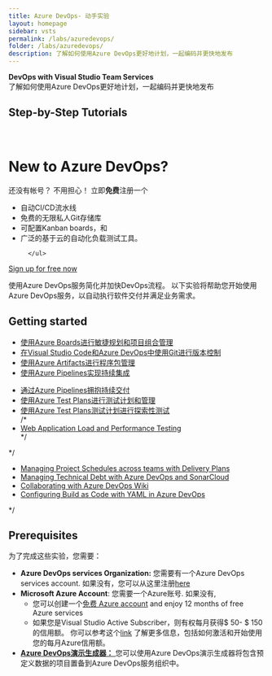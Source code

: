 ```yaml
---
title: Azure DevOps- 动手实验
layout: homepage
sidebar: vsts
permalink: /labs/azuredevops/
folder: /labs/azuredevops/
description: 了解如何使用Azure DevOps更好地计划，一起编码并更快地发布
---
```

<div class="vstsMain">
   <div class="productcolmain">
      <div class="pageheader">
         <b>DevOps with Visual Studio Team Services</b> 
      </div>
      <div class="herotext2">
         了解如何使用Azure DevOps更好地计划，一起编码并更快地发布
      </div>
   </div>
</div>

## Step-by-Step Tutorials
<div class="col-sm-10" style="padding-top:20px">
   <h1>New to Azure DevOps?</h1>
   <div style="margin-top:2px">
     还没有帐号？ 不用担心！ 立即<b>免费</b>注册一个
      <ul class="tick">
         <li>自动CI/CD流水线</li>
         <li>免费的无限私人Git存储库</li>
         <li>可配置Kanban boards，和 </li>
         <li>广泛的基于云的自动化负载测试工具。</li>



      </ul>
   </div>
   <a href="https://go.microsoft.com/fwlink/?LinkId=2014881" class="launch-hol" role="button" target="_blank" onclick="pageTracker._trackEvent('SignUp', 'Click', 'New User SignUp');" style="
      align-self:  right;"><span class="lab-details">Sign up for free now</span></a>
</div>
</div>
</div>
<div class="tab-content bg-color-wit-mlr">
<div id="services-labs" class="container tab-pane active">
<div class="col-sm-12">
   <!--h2 class="pading-t-10">Azure DevOps Services</h2--> 
   <div>
      <p>使用Azure DevOps服务简化并加快DevOps流程。 以下实验将帮助您开始使用Azure DevOps服务，以自动执行软件交付并满足业务需求。</p>
   </div>
</div>
<div class="col-sm-12">
   <h2>Getting started</h2>
   <div class="row equal-height-columns">
      <div class="col-sm-4 col-xs-12">
         <div class="bg-color-grey equal-height-column mar-left-40">
            <ul>
               <li><a href="/labs/azuredevops/agile/" class="barleft">使用Azure Boards进行敏捷规划和项目组合管理 </a></li>
               <li><a href="/labs/azuredevops/git/" class="barleft">在Visual Studio Code和Azure DevOps中使用Git进行版本控制  </a></li>
               <li><a href="/labs/azuredevops/packagemanagement/" class="barleft">使用Azure Artifacts进行程序包管理</a></li>
               <li><a href="/labs/azuredevops/continuousintegration/" class="barleft">使用Azure Pipelines实现持续集成</a></li>
            </ul>
         </div>
      </div>
      <div class="col-sm-4 col-xs-12">
         <div class="bg-color-grey equal-height-column mar-left-40">
            <ul>
               <li><a href="/labs/azuredevops/continuousdeployment/" class="barleft">通过Azure Pipelines拥抱持续交付</a></li>
               <li><a href="/labs/azuredevops/testmanagement/" class="barleft">使用Azure Test Plans进行测试计划和管理</a></li>
               <li><a href="/labs/azuredevops/exploratorytesting/" class="barleft">使用Azure Test Plans测试计划进行探索性测试</a></li>
             /*
              <li><a href="/labs/azuredevops/load/" class="barleft">Web Application Load and Performance Testing</a></li>
            */
            </ul>
         </div>
      </div>
      */
      <div class="col-sm-4 col-xs-12">
         <div class="bg-color-grey equal-height-column mar-left-40">
            <ul>
               <li><a href="/labs/azuredevops/deliveryplans/" class="barleft">Managing Project Schedules across teams with Delivery Plans</a></li>
               <li><a href="/labs/azuredevops/sonarcloud/" class="barleft">Managing Technical Debt with Azure DevOps and SonarCloud</a></li>
               <li><a href="/labs/azuredevops/wiki/" class="barleft">Collaborating with Azure DevOps Wiki</a></li>
               <li><a href="/labs/azuredevops/yaml/" class="barleft">Configuring Build as Code with YAML in Azure DevOps</a></li>
            </ul>
         </div>
      </div>
      */
   </div>
</div>
<div class="col-sm-12">
   <h2>Prerequisites</h2>
   为了完成这些实验，您需要：
   <ul>
      <li>
         <strong>Azure DevOps services Organization:</strong> 您需要有一个Azure DevOps services account. 如果没有，您可以从这里注册<a href="https://www.visualstudio.com/" target="_blank">here</a>
      </li>
      <li>
         <strong>Microsoft Azure Account</strong>: 您需要一个Azure账号. 如果没有, 
         <ul>
            <li>
               您可以创建一个<a href="https://azure.microsoft.com/en-us/free/" target="_blank">免费 Azure account</a> and enjoy 12 months of free Azure services
            </li>
            <li>
               如果您是Visual Studio Active Subscriber，则有权每月获得$ 50- $ 150的信用额。 你可以参考这个<a href="https://azure.microsoft.com/en-us/pricing/member-offers/msdn-benefits-details/" target="_blank">link</a> 了解更多信息，包括如何激活和开始使用您的每月Azure信用额。
            </li>
         </ul>
      </li>
      <li>
         <a href="https://azuredevopsdemogenerator.azurewebsites.net" target="_blank"><strong> Azure DevOps演示生成器：</strong> </a>您可以使用Azure DevOps演示生成器将包含预定义数据的项目置备到Azure DevOps服务组织中。
      </li>
   </ul>
</div>
